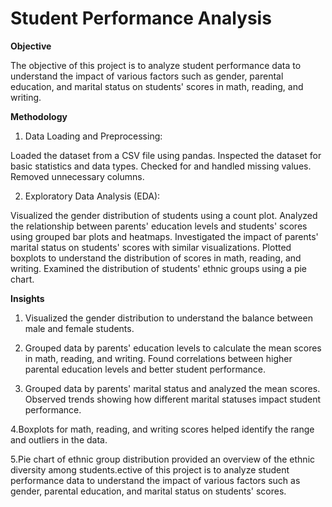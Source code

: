 # Student Performance Analysis

**Objective**

The objective of this project is to analyze student performance data to understand the impact of various factors such as gender, parental education, and marital status on students' scores in math, reading, and writing.

**Methodology**
1. Data Loading and Preprocessing:

Loaded the dataset from a CSV file using pandas.
Inspected the dataset for basic statistics and data types.
Checked for and handled missing values.
Removed unnecessary columns. 

2. Exploratory Data Analysis (EDA):

Visualized the gender distribution of students using a count plot.
Analyzed the relationship between parents' education levels and students' scores using grouped bar plots and heatmaps.
Investigated the impact of parents' marital status on students' scores with similar visualizations.
Plotted boxplots to understand the distribution of scores in math, reading, and writing.
Examined the distribution of students' ethnic groups using a pie chart.

**Insights**

1. Visualized the gender distribution to understand the balance between male and female students.

2. Grouped data by parents' education levels to calculate the mean scores in math, reading, and writing.
Found correlations between higher parental education levels and better student performance.

3. Grouped data by parents' marital status and analyzed the mean scores.
Observed trends showing how different marital statuses impact student performance.

4.Boxplots for math, reading, and writing scores helped identify the range and outliers in the data.

5.Pie chart of ethnic group distribution provided an overview of the ethnic diversity among students.ective of this project is to analyze student performance data to understand the impact of various factors such as gender, parental education, and marital status on students' scores.
